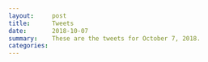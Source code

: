 ```yaml
---
layout:     post
title:      Tweets
date:       2018-10-07
summary:    These are the tweets for October 7, 2018.
categories:
---
```


